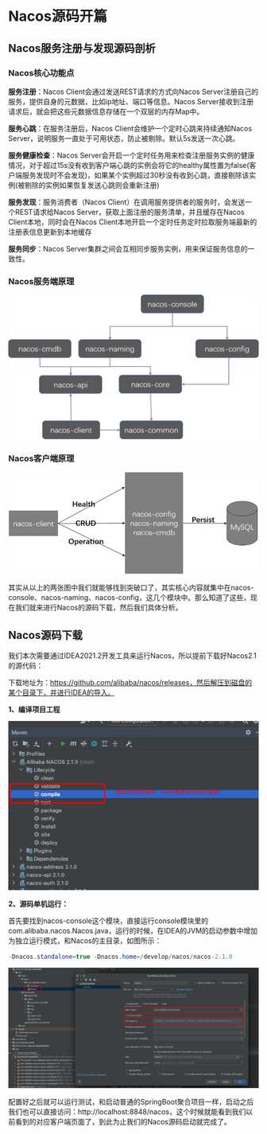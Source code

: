 # Nacos源码开篇

## Nacos服务注册与发现源码剖析

### Nacos核心功能点

**服务注册**：Nacos Client会通过发送REST请求的方式向Nacos Server注册自己的服务，提供自身的元数据，比如ip地址、端口等信息。Nacos Server接收到注册请求后，就会把这些元数据信息存储在一个双层的内存Map中。 

**服务心跳**：在服务注册后，Nacos Client会维护一个定时心跳来持续通知Nacos Server，说明服务一直处于可用状态，防止被剔除。默认5s发送一次心跳。

**服务健康检查**：Nacos Server会开启一个定时任务用来检查注册服务实例的健康情况，对于超过15s没有收到客户端心跳的实例会将它的healthy属性置为false(客户端服务发现时不会发现)，如果某个实例超过30秒没有收到心跳，直接剔除该实例(被剔除的实例如果恢复发送心跳则会重新注册)

**服务发现**：服务消费者（Nacos Client）在调用服务提供者的服务时，会发送一个REST请求给Nacos Server，获取上面注册的服务清单，并且缓存在Nacos Client本地，同时会在Nacos Client本地开启一个定时任务定时拉取服务端最新的注册表信息更新到本地缓存

**服务同步**：Nacos Server集群之间会互相同步服务实例，用来保证服务信息的一致性。 



### Nacos服务端原理



![在这里插入图片描述](./20190703005818162.png)

### Nacos客户端原理

![在这里插入图片描述](./20190703005828565.png)



​	其实从以上的两张图中我们就能够找到突破口了，其实核心内容就集中在nacos-console、nacos-naming、nacos-config，这几个模块中。那么知道了这些，现在我们就来进行Nacos的源码下载，然后我们具体分析。

## Nacos源码下载

我们本次需要通过IDEA2021.2开发工具来运行Nacos，所以提前下载好Nacos2.1的源代码：

下载地址为：https://github.com/alibaba/nacos/releases，然后解压到磁盘的某个目录下，并进行IDEA的导入。

**1、编译项目工程**

![Nacos源码编译](./20220630-114546.png)



**2、源码单机运行：**

首先要找到nacos-console这个模块，直接运行console模块里的 com.alibaba.nacos.Nacos.java，运行的时候，在IDEA的JVM的启动参数中增加为独立运行模式，和Nacos的主目录，如图所示：

```java
-Dnacos.standalone=true -Dnacos.home=/develop/nacos/nacos-2.1.0
```

![启动参数配置](./20220630-115829.png)

配置好之后就可以运行测试，和启动普通的SpringBoot聚合项目一样，启动之后我们也可以直接访问：http://localhost:8848/nacos，这个时候就能看到我们以前看到的对应客户端页面了，到此为止我们的Nacos源码启动就完成了。



